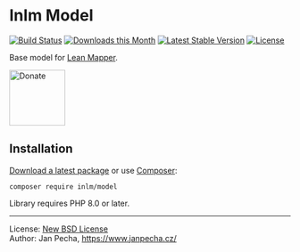 # Inlm Model

[![Build Status](https://github.com/inlm/model/workflows/Build/badge.svg)](https://github.com/inlm/model/actions)
[![Downloads this Month](https://img.shields.io/packagist/dm/inlm/model.svg)](https://packagist.org/packages/inlm/model)
[![Latest Stable Version](https://poser.pugx.org/inlm/model/v/stable)](https://github.com/inlm/model/releases)
[![License](https://img.shields.io/badge/license-New%20BSD-blue.svg)](https://github.com/inlm/model/blob/master/license.md)

Base model for [Lean Mapper](http://www.leanmapper.com/).

<a href="https://www.janpecha.cz/donate/"><img src="https://buymecoffee.intm.org/img/donate-banner.v1.svg" alt="Donate" height="100"></a>


## Installation

[Download a latest package](https://github.com/inlm/model/releases) or use [Composer](http://getcomposer.org/):

```
composer require inlm/model
```

Library requires PHP 8.0 or later.

------------------------------

License: [New BSD License](license.md)
<br>Author: Jan Pecha, https://www.janpecha.cz/
